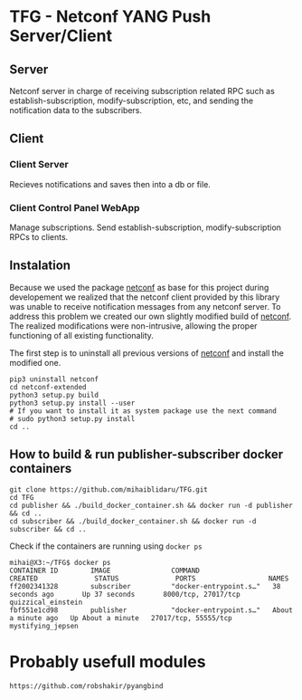 # TFG - Netconf YANG Push Server/Client

## Server
Netconf server in charge of receiving subscription related RPC such as establish-subscription, modify-subscription, etc, and sending the notification data to the subscribers.
## Client
### Client Server
Recieves notifications and saves then into a db or file.
### Client Control Panel WebApp
Manage subscriptions. Send establish-subscription, modify-subscription RPCs to clients.


## Instalation
Because we used the package [netconf](https://pypi.org/project/netconf/) as base for this project during developement we realized that the netconf client provided by this library was unable to receive notification messages from any netconf server. To address this problem we created our own slightly modified build of [netconf](https://pypi.org/project/netconf/). The realized modifications were non-intrusive, allowing the proper functioning of all existing functionality.

The first step is to uninstall all previous versions of [netconf](https://pypi.org/project/netconf/) and install the modified one.

```
pip3 uninstall netconf
cd netconf-extended
python3 setup.py build
python3 setup.py install --user
# If you want to install it as system package use the next command
# sudo python3 setup.py install
cd ..
```


## How to build & run publisher-subscriber docker containers

```
git clone https://github.com/mihaiblidaru/TFG.git
cd TFG
cd publisher && ./build_docker_container.sh && docker run -d publisher && cd ..
cd subscriber && ./build_docker_container.sh && docker run -d subscriber && cd ..
```

Check if the containers are running using `docker ps`
```
mihai@X3:~/TFG$ docker ps
CONTAINER ID        IMAGE               COMMAND                  CREATED              STATUS              PORTS                  NAMES
ff2002341328        subscriber          "docker-entrypoint.s…"   38 seconds ago       Up 37 seconds       8000/tcp, 27017/tcp    quizzical_einstein
fbf551e1cd98        publisher           "docker-entrypoint.s…"   About a minute ago   Up About a minute   27017/tcp, 55555/tcp   mystifying_jepsen
```







# Probably usefull modules
```
https://github.com/robshakir/pyangbind

```





